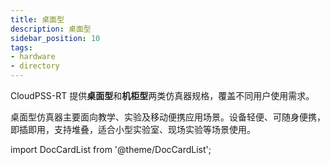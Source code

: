 ```yaml
---
title: 桌面型
description: 桌面型
sidebar_position: 10
tags: 
- hardware
- directory
---
```

CloudPSS-RT 提供**桌面型**和**机柜型**两类仿真器规格，覆盖不同用户使用需求。

桌面型仿真器主要面向教学、实验及移动便携应用场景。设备轻便、可随身便携，即插即用，支持堆叠，适合小型实验室、现场实验等场景使用。

import DocCardList from '@theme/DocCardList';

<DocCardList />